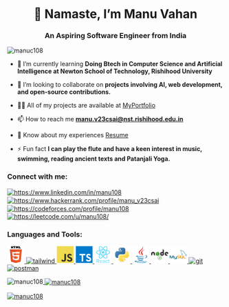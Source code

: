 <h1 align="center">🙏 Namaste, I’m Manu Vahan</h1>
<h3 align="center">An Aspiring Software Engineer from India</h3>

<p align="left"> <img src="https://komarev.com/ghpvc/?username=manuc108&label=Profile%20views&color=0e75b6&style=flat" alt="manuc108" /> </p>


- 🌱 I’m currently learning **Doing Btech in Computer Science and Artificial Intelligence at Newton School of Technology, Rishihood University**

- 👯 I’m looking to collaborate on **projects involving AI, web development, and open-source contributions.**

- 👨‍💻 All of my projects are available at  [MyPortfolio](https://my-portfolio-two-murex-26.vercel.app/)

- 📫 How to reach me **manu.v23csai@nst.rishihood.edu.in**

- 📄 Know about my experiences [Resume](https://shorturl.at/RYp13)

- ⚡ Fun fact **I can play the flute and have a keen interest in music, swimming, reading ancient texts and Patanjali Yoga.**

<h3 align="left">Connect with me:</h3>
<p align="left">
<a href="https://www.linkedin.com/in/manu108" target="blank"><img align="center" src="https://raw.githubusercontent.com/rahuldkjain/github-profile-readme-generator/master/src/images/icons/Social/linked-in-alt.svg" alt="https://www.linkedin.com/in/manu108" height="30" width="40" /></a>
<a href="https://www.hackerrank.com/profile/manu_v23csai" target="blank"><img align="center" src="https://raw.githubusercontent.com/rahuldkjain/github-profile-readme-generator/master/src/images/icons/Social/hackerrank.svg" alt="https://www.hackerrank.com/profile/manu_v23csai" height="30" width="40" /></a>
<a href="https://codeforces.com/profile/manu108" target="blank"><img align="center" src="https://raw.githubusercontent.com/rahuldkjain/github-profile-readme-generator/master/src/images/icons/Social/codeforces.svg" alt="https://codeforces.com/profile/manu108" height="30" width="40" /></a>
<a href="https://leetcode.com/u/manu108/" target="blank"><img align="center" src="https://raw.githubusercontent.com/rahuldkjain/github-profile-readme-generator/master/src/images/icons/Social/leet-code.svg" alt="https://leetcode.com/u/manu108/" height="30" width="40" /></a>
</p>

<h3 align="left">Languages and Tools:</h3>
<p align="left">  <a/>
<!--   <a href="https://expressjs.com" target="_blank" rel="noreferrer"> <img src="https://raw.githubusercontent.com/devicons/devicon/master/icons/express/express-original-wordmark.svg" alt="express" width="40" height="40"/> </a>   -->
  <a href="https://www.w3.org/html/" target="_blank" rel="noreferrer"> <img src="https://raw.githubusercontent.com/devicons/devicon/master/icons/html5/html5-original-wordmark.svg" alt="html5" width="40" height="40"/> </a> 
    <a href="https://tailwindcss.com/" target="_blank" rel="noreferrer"> <img src="https://www.vectorlogo.zone/logos/tailwindcss/tailwindcss-icon.svg" alt="tailwind" width="40" height="40"/> </a>
  <a href="https://developer.mozilla.org/en-US/docs/Web/JavaScript" target="_blank" rel="noreferrer"> <img src="https://raw.githubusercontent.com/devicons/devicon/master/icons/javascript/javascript-original.svg" alt="javascript" width="40" height="40"/> </a> 
    <a href="https://www.typescriptlang.org/" target="_blank" rel="noreferrer"> <img src="https://raw.githubusercontent.com/devicons/devicon/master/icons/typescript/typescript-original.svg" alt="typescript" width="40" height="40"/> </a>
  <a href="https://reactjs.org/" target="_blank" rel="noreferrer"> <img src="https://raw.githubusercontent.com/devicons/devicon/master/icons/react/react-original-wordmark.svg" alt="react" width="40" height="40"/> </a>
    <a href="https://www.python.org" target="_blank" rel="noreferrer"> <img src="https://raw.githubusercontent.com/devicons/devicon/master/icons/python/python-original.svg" alt="python" width="40" height="40"/> </a> 
    <a href="https://www.java.com" target="_blank" rel="noreferrer"> <img src="https://raw.githubusercontent.com/devicons/devicon/master/icons/java/java-original.svg" alt="java" width="40" height="40"/> </a>
    <a href="https://nodejs.org" target="_blank" rel="noreferrer"> <img src="https://raw.githubusercontent.com/devicons/devicon/master/icons/nodejs/nodejs-original-wordmark.svg" alt="nodejs" width="40" height="40"/> </a> 
  <a href="https://www.mysql.com/" target="_blank" rel="noreferrer"> <img src="https://raw.githubusercontent.com/devicons/devicon/master/icons/mysql/mysql-original-wordmark.svg" alt="mysql" width="40" height="40"/> </a> 
<!--   <a href="https://nextjs.org/" target="_blank" rel="noreferrer"> <img src="https://cdn.worldvectorlogo.com/logos/nextjs-2.svg" alt="nextjs" width="40" height="40"/> </a>  -->
<!--   <a href="https://scikit-learn.org/" target="_blank" rel="noreferrer"> <img src="https://upload.wikimedia.org/wikipedia/commons/0/05/Scikit_learn_logo_small.svg" alt="scikit_learn" width="40" height="40"/> </a>  -->
  <a href="https://git-scm.com/" target="_blank" rel="noreferrer"> <img src="https://www.vectorlogo.zone/logos/git-scm/git-scm-icon.svg" alt="git" width="40" height="40"/> </a> 
  <a href="https://postman.com" target="_blank" rel="noreferrer"> <img src="https://www.vectorlogo.zone/logos/getpostman/getpostman-icon.svg" alt="postman" width="40" height="40"/
  </a> </p>

<p><img align="left" src="https://github-readme-stats.vercel.app/api/top-langs?username=manuc108&show_icons=true&locale=en&layout=compact" alt="manuc108" /></p>

<p>&nbsp;<img align="center" src="https://github-readme-stats.vercel.app/api?username=manuc108&show_icons=true&locale=en" alt="manuc108" /></p>

<p><img align="center" src="https://github-readme-streak-stats.herokuapp.com/?user=manuc108&" alt="manuc108" /></p>
